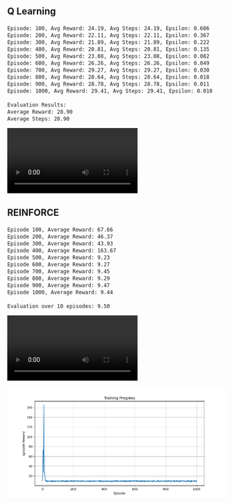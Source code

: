 ## Q Learning

```
Episode: 100, Avg Reward: 24.19, Avg Steps: 24.19, Epsilon: 0.606
Episode: 200, Avg Reward: 22.11, Avg Steps: 22.11, Epsilon: 0.367
Episode: 300, Avg Reward: 21.89, Avg Steps: 21.89, Epsilon: 0.222
Episode: 400, Avg Reward: 20.81, Avg Steps: 20.81, Epsilon: 0.135
Episode: 500, Avg Reward: 23.08, Avg Steps: 23.08, Epsilon: 0.082
Episode: 600, Avg Reward: 26.26, Avg Steps: 26.26, Epsilon: 0.049
Episode: 700, Avg Reward: 29.27, Avg Steps: 29.27, Epsilon: 0.030
Episode: 800, Avg Reward: 28.64, Avg Steps: 28.64, Epsilon: 0.018
Episode: 900, Avg Reward: 28.78, Avg Steps: 28.78, Epsilon: 0.011
Episode: 1000, Avg Reward: 29.41, Avg Steps: 29.41, Epsilon: 0.010

Evaluation Results:
Average Reward: 28.90
Average Steps: 28.90
```

![](q_learning_cart_pole.mov "After 100 episodes")

## REINFORCE
```
Episode 100, Average Reward: 67.66
Episode 200, Average Reward: 46.37
Episode 300, Average Reward: 43.93
Episode 400, Average Reward: 163.67
Episode 500, Average Reward: 9.23
Episode 600, Average Reward: 9.27
Episode 700, Average Reward: 9.45
Episode 800, Average Reward: 9.29
Episode 900, Average Reward: 9.47
Episode 1000, Average Reward: 9.44

Evaluation over 10 episodes: 9.50
```

![](reinforce_cart_pole.mov )

![REINFORCE episode rewards](reinforce_episode_reward.png "REINFORCE episode reward")